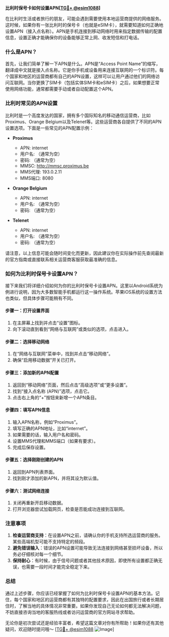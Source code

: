 **比利时保号卡如何设置APN[[TG💪+ @esim1088](https://t.me/s/esim1088)]**

在比利时生活或者旅行的朋友，可能会遇到需要使用本地运营商提供的网络服务。这时候，如果你有一张比利时的保号卡（也就是eSIM卡），就需要知道如何正确地设置APN（接入点名称）。APN是手机连接到移动网络时用来指定数据传输的配置信息，设置正确才能确保你的设备能够正常上网、收发短信和打电话。

### 什么是APN？

首先，让我们简单了解一下APN是什么。APN是“Access Point Name”的缩写，翻译成中文就是接入点名称。它是你手机或设备用来连接互联网的一个标识符。每个国家和地区的运营商都有自己的APN设置，这样可以让用户通过他们的网络访问互联网。当你更换了SIM卡（包括实体SIM卡和eSIM卡）之后，如果想要正常使用网络功能，通常都需要手动或者自动配置这个APN。

### 比利时常见的APN设置

比利时是一个高度发达的国家，拥有多个国际知名的移动通信运营商，比如Proximus、Orange Belgium以及Telenet等。这些运营商各自提供了不同的APN设置选项。下面是一些常见的APN配置示例：

- **Proximus**
  - APN: internet
  - 用户名: （通常为空）
  - 密码: （通常为空）
  - MMSC: http://mmsc.proximus.be
  - MMS代理: 193.0.2.11
  - MMS端口: 8080

- **Orange Belgium**
  - APN: internet
  - 用户名: （通常为空）
  - 密码: （通常为空）

- **Telenet**
  - APN: internet
  - 用户名: （通常为空）
  - 密码: （通常为空）

请注意，以上信息可能会随时间变化而更新，因此建议你在实际操作前先查阅最新的官方指南或直接联系相关运营商客服获取最准确的信息。

### 如何为比利时保号卡设置APN？

接下来我们将详细介绍如何为你的比利时保号卡设置APN。这里以Android系统为例进行说明，因为大多数智能手机都运行这一操作系统。苹果iOS系统的设置方法也类似，但具体步骤可能稍有不同。

#### 步骤一：打开设置界面
1. 在主屏幕上找到并点击“设置”图标。
2. 向下滚动直到看到“网络与互联网”或类似的选项，点击进入。

#### 步骤二：选择移动网络
1. 在“网络与互联网”菜单中，找到并点击“移动网络”。
2. 确保“启用移动数据”开关已打开。

#### 步骤三：添加新的APN配置
1. 返回到“移动网络”页面，然后点击“高级选项”或“更多设置”。
2. 找到“接入点名称 (APN)”选项，点击它。
3. 点击右上角的“+”按钮来新增一个APN条目。

#### 步骤四：填写APN信息
1. 输入APN名称，例如“Proximus”。
2. 填写正确的APN地址，比如“internet”。
3. 如果需要的话，输入用户名和密码。
4. 设置MMS代理和MMS端口（如果有要求）。
5. 完成后保存设置。

#### 步骤五：选择刚刚创建的APN
1. 返回到APN列表界面。
2. 找到刚才添加的新APN，并将其设为默认值。

#### 步骤六：测试网络连接
1. 关闭再重新开启移动数据。
2. 打开浏览器尝试加载网页，检查是否能成功连接到互联网。

### 注意事项

1. **检查运营商支持**：在设置APN之前，请确认你的手机支持所选运营商的服务。某些高端机型可能不支持特定的频段。
2. **避免错误输入**：错误的APN设置可能导致无法连接到网络甚至损坏设备，所以务必仔细核对每一个细节。
3. **保持耐心**：有时候，由于信号问题或者其他技术原因，即使所有设置都正确无误，也需要一段时间才能完全稳定下来。

### 总结

通过上述步骤，你应该已经掌握了如何为比利时保号卡设置APN的基本方法。记住，每个国家和地区的运营商都有其独特的配置要求，因此在出国旅行或者长期居住时，了解当地的具体情况非常重要。如果你发现自己无论如何都无法解决问题，不妨直接咨询当地的客服热线或者访问运营商的官方网站寻求帮助。

无论你是初次尝试还是经验丰富者，希望这篇文章对你有所帮助！如果你还有其他疑问，欢迎随时提问哦～ [[TG💪+ @esim1088](https://t.me/s/esim1088) ![Image](https://i.postimg.cc/4NQfJmqS/Snipaste-2025-05-13-00-14-12.png)]